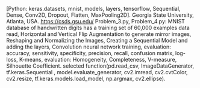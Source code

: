 [Python: keras.datasets, mnist, models, layers, tensorflow, Sequential, Dense, Conv2D, Dropout, Flatten, MaxPooling2D].
Georgia State University, Atlanta, USA.
https://csds.gsu.edu/
Problem_3.py, Problem_4.py: MNIST database of handwritten digits has a training set of 60,000 examples data read, Horizontal and Vertical Flip Augmentation to generate mirror images, Reshaping and Normalizing the Images, Creating a Sequential Model and adding the layers, Convolution neural network training, evaluation: accuracy, sensitivity, specificity, precision, recall, confusion matrix, log-loss, K-means, evaluation: Homogeneity, Completeness, V-measure, Silhouette Coefficient.
selected function(pd.read_csv, ImageDataGenerator, tf.keras.Sequential
, model.evaluate_generator, cv2.imread, cv2.cvtColor, cv2.resize, tf.keras.models.load_model, np.argmax, cv2.ellipse).
